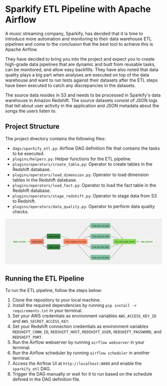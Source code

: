 # Sparkify ETL Pipeline with Apache Airflow

A music streaming company, Sparkify, has decided that it is time to introduce more automation and monitoring to their data warehouse ETL pipelines and come to the conclusion that the best tool to achieve this is Apache Airflow.

They have decided to bring you into the project and expect you to create high-grade data pipelines that are dynamic and built from reusable tasks, can be monitored, and allow easy backfills. They have also noted that data quality plays a big part when analyses are executed on top of the data warehouse and want to run tests against their datasets after the ETL steps have been executed to catch any discrepancies in the datasets.

The source data resides in S3 and needs to be processed in Sparkify's data warehouse in Amazon Redshift. The source datasets consist of JSON logs that tell about user activity in the application and JSON metadata about the songs the users listen to.



## Project Structure

The project directory contains the following files:

- `dags/sparkify_etl.py`: Airflow DAG definition file that contains the tasks to be executed.
- `plugins/helpers.py`: Helper functions for the ETL pipeline.
- `plugins/operators/create_table.py`: Operator to create tables in the Redshift database.
- `plugins/operators/load_dimension.py`: Operator to load dimension tables in the Redshift database.
- `plugins/operators/load_fact.py`: Operator to load the fact table in the Redshift database.
- `plugins/operators/stage_redshift.py`: Operator to stage data from S3 to Redshift.
- `plugins/operators/data_quality.py`: Operator to perform data quality checks.


<!-- ![](sparkifydb_erd.png) -->
<p align="center">
        <img src="dag.png">
</p>

## Running the ETL Pipeline

To run the ETL pipeline, follow the steps below:

1. Clone the repository to your local machine.
2. Install the required dependencies by running `pip install -r requirements.txt` in your terminal.
3. Set your AWS credentials as environment variables `AWS_ACCESS_KEY_ID` and `AWS_SECRET_ACCESS_KEY`.
4. Set your Redshift connection credentials as environment variables `REDSHIFT_CONN_ID`, `REDSHIFT_HOST`, `REDSHIFT_USER`, `REDSHIFT_PASSWORD`, and `REDSHIFT_PORT`.
5. Run the Airflow webserver by running `airflow webserver` in your terminal.
6. Run the Airflow scheduler by running `airflow scheduler` in another terminal.
7. Access the Airflow UI at `http://localhost:8080` and enable the `sparkify_etl` DAG.
8. Trigger the DAG manually or wait for it to run based on the schedule defined in the DAG definition file.
